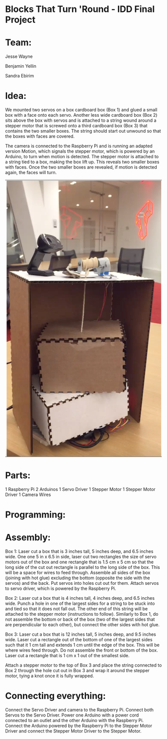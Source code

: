 # Blocks That Turn 'Round - IDD Final Project

# Team:

Jesse Wayne 

Benjamin Yellin

Sandra Ebirim


# Idea: 

We mounted two servos on a box cardboard box (Box 1) and glued a small box with a face onto each servo. Another less wide cardboard box (Box 2) sits above the box with servos and is attached to a string wound around a stepper motor that is screwed onto a third cardboard box (Box 3) that contains the two smaller boxes. The string should start out unwound so that the boxes with faces are covered.   

The camera is connected to the Raspberry Pi and is running an adapted version Motion, which signals the stepper motor, which is powered by an Arduino, to turn when motion is detected. The stepper motor is attached to a string tied to a box, making the box lift up. This reveals two smaller boxes with faces. Once the two smaller boxes are revealed, if motion is detected again, the faces will turn.  

![Final Version](https://github.com/sandraebirim/FinalProject/blob/master/FinalPrototype.png)  

# Parts: 

1 Raspberry Pi 
2 Arduinos 
1 Servo Driver
1 Stepper Motor
1 Stepper Motor Driver
1 Camera
Wires 

# Programming: 


# Assembly: 
Box 1: Laser cut a box that is 3 inches tall, 5 inches deep, and 6.5 inches wide. One one 5 in x 6.5 in side, laser cut two rectangles the size of servo motors out of the box and one rectangle that is 1.5 cm x 5 cm so that the long side of the cut out rectangle is parallel to the long side of the box. This will be a space for wires to feed through. Assemble all sides of the box (joining with hot glue) excluding the bottom (opposite the side with the servos) and the back. Put servos into holes cut out for them. Attach servos to servo driver, which is powered by the Raspberry Pi. 

Box 2: Laser cut a box that is 4 inches tall, 4 inches deep, and 6.5 inches wide. Punch a hole in one of the largest sides for a string to be stuck into and tied so that it does not fall out. The other end of this string will be attached to the stepper motor (instructions to follow). Similarly to Box 1, do not assemble the bottom or back of the box (two of the largest sides that are perpendicular to each other), but connect the other sides with hot glue.

Box 3: Laser cut a box that is 12 inches tall, 5 inches deep, and 9.5 inches wide. Laser cut a rectangle out of the bottom of one of the largest sides such that it 1 cm tall and extends 1 cm until the edge of the box. This will be where wires feed through. Do not assemble the front or bottom of the box. Laser cut a rectangle that is 1 cm x 1 out of the smallest side. 

Attach a stepper motor to the top of Box 3 and place the string connected to Box 2 through the hole cut out in Box 3 and wrap it around the stepper motor, tying a knot once it is fully wrapped. 

# Connecting everything: 

Connect the Servo Driver and camera to the Raspberry Pi. Connect both Servos to the Servo Driver. Power one Arduino with a power cord connected to an outlet and the other Arduino with the Raspberry Pi. Connect the Arduino powered by the Raspberry Pi to the Stepper Motor Driver and connect the Stepper Motor Driver to the Stepper Motor. 






